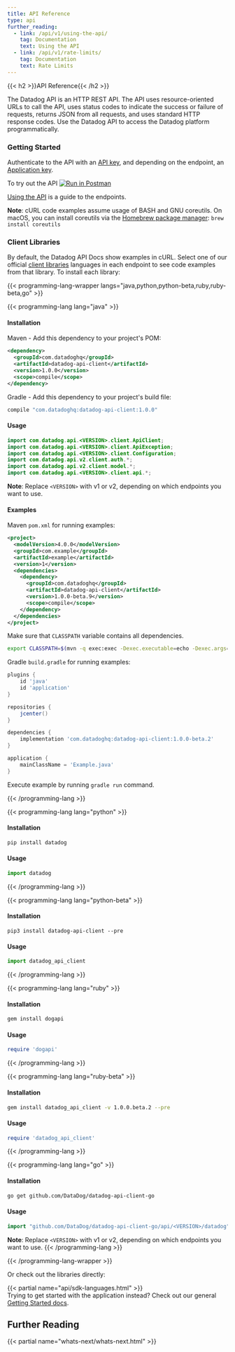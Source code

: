 ```yaml
---
title: API Reference
type: api
further_reading:
  - link: /api/v1/using-the-api/
    tag: Documentation
    text: Using the API
  - link: /api/v1/rate-limits/
    tag: Documentation
    text: Rate Limits
---
```


{{< h2 >}}API Reference{{< /h2 >}}

The Datadog API is an HTTP REST API. The API uses resource-oriented URLs to call the API, uses status codes to indicate the success or failure of requests, returns JSON from all requests, and uses standard HTTP response codes. Use the Datadog API to access the Datadog platform programmatically.

### Getting Started

Authenticate to the API with an [API key][1], and depending on the endpoint, an [Application key][2].

To try out the API [![Run in Postman][3]](https://app.getpostman.com/run-collection/bf4ac0b68b8ff47419c1#?env%5BDatadog%20Authentication%5D=W3sia2V5IjoiYXBwbGljYXRpb25fa2V5IiwidmFsdWUiOiIiLCJlbmFibGVkIjp0cnVlfSx7ImtleSI6ImFwaV9rZXkiLCJ2YWx1ZSI6IiIsImVuYWJsZWQiOnRydWV9XQ==)

[Using the API][4] is a guide to the endpoints.

**Note**: cURL code examples assume usage of BASH and GNU coreutils. On macOS, you can install coreutils via the [Homebrew package manager][5]: `brew install coreutils`

### Client Libraries

By default, the Datadog API Docs show examples in cURL. Select one of our official [client libraries][6] languages in each endpoint to see code examples from that library. To install each library:

{{< programming-lang-wrapper langs="java,python,python-beta,ruby,ruby-beta,go" >}}

{{< programming-lang lang="java" >}}
#### Installation
Maven - Add this dependency to your project's POM:
```xml
<dependency>
  <groupId>com.datadoghq</groupId>
  <artifactId>datadog-api-client</artifactId>
  <version>1.0.0</version>
  <scope>compile</scope>
</dependency>
```

Gradle - Add this dependency to your project's build file:
```gradle
compile "com.datadoghq:datadog-api-client:1.0.0"
```

#### Usage

```java
import com.datadog.api.<VERSION>.client.ApiClient;
import com.datadog.api.<VERSION>.client.ApiException;
import com.datadog.api.<VERSION>.client.Configuration;
import com.datadog.api.v2.client.auth.*;
import com.datadog.api.v2.client.model.*;
import com.datadog.api.<VERSION>.client.api.*;
```
**Note**: Replace `<VERSION>` with v1 or v2, depending on which endpoints you want to use.

#### Examples

Maven `pom.xml` for running examples:
```xml
<project>
  <modelVersion>4.0.0</modelVersion>
  <groupId>com.example</groupId>
  <artifactId>example</artifactId>
  <version>1</version>
  <dependencies>
    <dependency>
      <groupId>com.datadoghq</groupId>
      <artifactId>datadog-api-client</artifactId>
      <version>1.0.0-beta.9</version>
      <scope>compile</scope>
    </dependency>
  </dependencies>
</project>
```
Make sure that `CLASSPATH` variable contains all dependencies.

```sh
export CLASSPATH=$(mvn -q exec:exec -Dexec.executable=echo -Dexec.args="%classpath")
```

Gradle `build.gradle` for running examples:
```gradle
plugins {
    id 'java'
    id 'application'
}

repositories {
    jcenter()
}

dependencies {
    implementation 'com.datadoghq:datadog-api-client:1.0.0-beta.2'
}

application {
    mainClassName = 'Example.java'
}
```
Execute example by running `gradle run` command.

{{< /programming-lang >}}

{{< programming-lang lang="python" >}}
#### Installation
```sh
pip install datadog
```
#### Usage
```python
import datadog
```
{{< /programming-lang >}}

{{< programming-lang lang="python-beta" >}}
#### Installation
```console
pip3 install datadog-api-client --pre
```
#### Usage
```python
import datadog_api_client
```
{{< /programming-lang >}}

{{< programming-lang lang="ruby" >}}
#### Installation
```sh
gem install dogapi
```
#### Usage
```ruby
require 'dogapi'
```
{{< /programming-lang >}}

{{< programming-lang lang="ruby-beta" >}}
#### Installation
```sh
gem install datadog_api_client -v 1.0.0.beta.2 --pre
```
#### Usage
```ruby
require 'datadog_api_client'
```
{{< /programming-lang >}}

{{< programming-lang lang="go" >}}
#### Installation
```sh
go get github.com/DataDog/datadog-api-client-go
```
#### Usage
```go
import "github.com/DataDog/datadog-api-client-go/api/<VERSION>/datadog"
```
 **Note**: Replace `<VERSION>` with v1 or v2, depending on which endpoints you want to use.
{{< /programming-lang >}}

{{< /programming-lang-wrapper >}}

Or check out the libraries directly:

{{< partial name="api/sdk-languages.html" >}}
</br>
Trying to get started with the application instead? Check out our general [Getting Started docs][7].

## Further Reading

{{< partial name="whats-next/whats-next.html" >}}

[1]: https://docs.datadoghq.com/account_management/api-app-keys/#api-keys
[2]: https://docs.datadoghq.com/account_management/api-app-keys/#application-keys
[3]: https://run.pstmn.io/button.svg
[4]: /api/v1/using-the-api/
[5]: https://brew.sh
[6]: https://docs.datadoghq.com/developers/libraries/
[7]: /getting_started/application/
